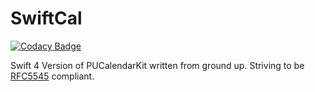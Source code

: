 # SwiftCal

[![Codacy Badge](https://api.codacy.com/project/badge/Grade/b0072929648049ecac264b96103c0aa4)](https://app.codacy.com/app/maurice.arikoglu.ios/SwiftCal?utm_source=github.com&utm_medium=referral&utm_content=MauriceArikoglu/SwiftCal&utm_campaign=badger)

Swift 4 Version of PUCalendarKit written from ground up. Striving to be [RFC5545](https://tools.ietf.org/html/rfc5545) compliant.
